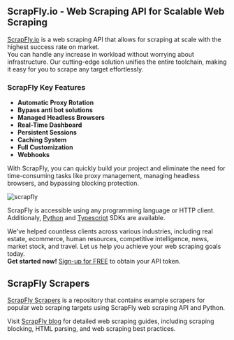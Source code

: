 ## ScrapFly.io - Web Scraping API for Scalable Web Scraping
[ScrapFly.io](https://scrapfly.io/) is a web scraping API that allows for scraping at scale with the highest success rate on market.  
You can handle any increase in workload without worrying about infrastructure. Our cutting-edge solution unifies the entire toolchain, making it easy for you to scrape any target effortlessly.  

### ScrapFly Key Features
- **Automatic Proxy Rotation**
- **Bypass anti bot solutions**
- **Managed Headless Browsers**
- **Real-Time Dashboard**
- **Persistent Sessions**
- **Caching System**
- **Full Customization**
- **Webhooks**

With ScrapFly, you can quickly build your project and eliminate the need for time-consuming tasks like proxy management, managing headless browsers, and bypassing blocking protection.  

![scrapfly](https://github.com/scrapfly/.github/assets/73492002/2963e856-1999-4420-bda3-f6ffde7a8190)  

ScrapFly is accessible using any programming language or HTTP client. Additionaly, [Python](https://github.com/scrapfly/python-scrapfly) and [Typescript](https://github.com/scrapfly/typescript-scrapfly) SDKs are available.

We've helped countless clients across various industries, including real estate, ecommerce, human resources, competitive intelligence, news, market stock, and travel. Let us help you achieve your web scraping goals today.  
**Get started now!** [Sign-up for FREE](https://scrapfly.io/register) to obtain your API token.

## ScrapFly Scrapers
[ScrapFly Scrapers](https://github.com/scrapfly/scrapfly-scrapers) is a repository that contains example scrapers for popular web scraping targets using ScrapFly web scraping API and Python.


Visit [ScrapFly blog](https://scrapfly.io/blog) for detailed web scraping guides, including scraping blocking, HTML parsing, and web scraping best practices.
